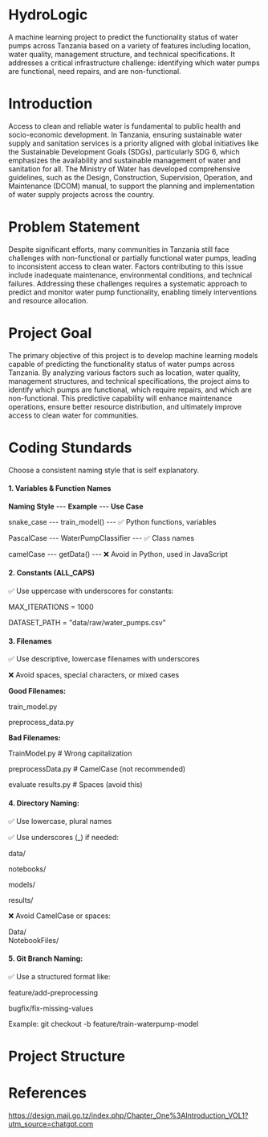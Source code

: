 # HydroLogic
A machine learning project to predict the functionality status of water pumps across Tanzania based on a variety of features including location, water quality, management structure, and technical specifications. It addresses a critical infrastructure challenge: identifying which water pumps are functional, need repairs, and are non-functional.

# Introduction
Access to clean and reliable water is fundamental to public health and socio-economic development. In Tanzania, ensuring sustainable water supply and sanitation services is a priority aligned with global initiatives like the Sustainable Development Goals (SDGs), particularly SDG 6, which emphasizes the availability and sustainable management of water and sanitation for all. The Ministry of Water has developed comprehensive guidelines, such as the Design, Construction, Supervision, Operation, and Maintenance (DCOM) manual, to support the planning and implementation of water supply projects across the country. 

# Problem Statement
Despite significant efforts, many communities in Tanzania still face challenges with non-functional or partially functional water pumps, leading to inconsistent access to clean water. Factors contributing to this issue include inadequate maintenance, environmental conditions, and technical failures. Addressing these challenges requires a systematic approach to predict and monitor water pump functionality, enabling timely interventions and resource allocation.

# Project Goal
The primary objective of this project is to develop machine learning models capable of predicting the functionality status of water pumps across Tanzania. By analyzing various factors such as location, water quality, management structures, and technical specifications, the project aims to identify which pumps are functional, which require repairs, and which are non-functional. This predictive capability will enhance maintenance operations, ensure better resource distribution, and ultimately improve access to clean water for communities.

# Coding Stundards

Choose a consistent naming style that is self explanatory.

#### 1. Variables & Function Names

__Naming Style__	 ---     __Example__	        ---          __Use Case__


snake_case	---        train_model()	     ---      ✅ Python functions, variables

PascalCase	 ---       WaterPumpClassifier	---     ✅ Class names

camelCase	    ---      getData()	      ---         ❌ Avoid in Python, used in JavaScript

#### 2. Constants (ALL_CAPS)
✅ Use uppercase with underscores for constants:

MAX_ITERATIONS = 1000

DATASET_PATH = "data/raw/water_pumps.csv"


#### 3. Filenames
✅ Use descriptive, lowercase filenames with underscores

❌ Avoid spaces, special characters, or mixed cases

__Good Filenames:__

train_model.py

preprocess_data.py

__Bad Filenames:__

TrainModel.py  # Wrong capitalization  

preprocessData.py  # CamelCase (not recommended)  

evaluate results.py  # Spaces (avoid this) 

#### 4. Directory Naming:

✅ Use lowercase, plural names

✅ Use underscores (_) if needed:

data/

notebooks/

models/

results/

❌ Avoid CamelCase or spaces:

Data/    
NotebookFiles/  

#### 5. Git Branch Naming:

✅ Use a structured format like:

feature/add-preprocessing

bugfix/fix-missing-values

Example: git checkout -b feature/train-waterpump-model

# Project Structure

# References
https://design.maji.go.tz/index.php/Chapter_One%3AIntroduction_VOL1?utm_source=chatgpt.com
